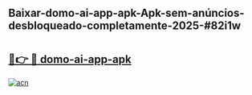 ## Baixar-domo-ai-app-apk-Apk-sem-anúncios-desbloqueado-completamente-2025-#82i1w

# <h2><a href="https://ainizakaria.my?title=domo-ai-app-apk&ref=20M">🔗👉 🔴 domo-ai-app-apk</a></h2>

[![acn](https://github.com/user-attachments/assets/0f9c940e-d8b0-45ae-aac7-cd30a18b3e1c)](https://ainizakaria.my?title=domo-ai-app-apk&ref=20M)

